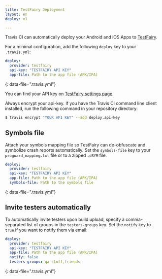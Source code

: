 ```yaml
---
title: TestFairy Deployment
layout: en
deploy: v1

---
```


Travis CI can automatically deploy your Android and iOS Apps to [TestFairy](https://www.testfairy.com/).

For a minimal configuration, add the following `deploy` key to your `.travis.yml`:

```yaml
deploy:
  provider: testfairy
  api-key: "TESTFAIRY API KEY"
  app-file: Path to the app file (APK/IPA)
```
{: data-file=".travis.yml"}

You can find your API key on [TestFairy settings page](https://app.testfairy.com/settings/).

Always encrypt your api-key. If you have the Travis CI command line client installed, run the following command in your repository directory:

```bash
$ travis encrypt "YOUR API KEY" --add deploy.api-key
```

## Symbols file

Attach your symbols mapping file so TestFairy can de-obfuscate and symbolize crash reports automatically. Set the `symbols-file` key to your `proguard_mapping.txt` file or to a zipped `.dSYM` file.

```yaml
deploy:
  provider: testfairy
  api-key: "TESTFAIRY API KEY"
  app-file: Path to the app file (APK/IPA)
  symbols-file: Path to the symbols file
```
{: data-file=".travis.yml"}

## Invite testers automatically

To automatically invite testers upon build upload, specify a comma-separated list of groups in the `testers-groups` key. Set the `notify` key to `true` if you want to notify them via email:

```yaml
deploy:
  provider: testfairy
  api-key: "TESTFAIRY API KEY"
  app-file: Path to the app file (APK/IPA)
  notify: false
  testers-groups: qa-stuff,friends
```
{: data-file=".travis.yml"}
